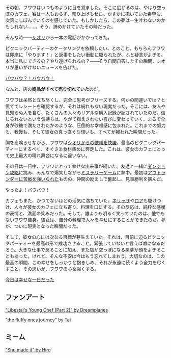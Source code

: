<!-- title: フワワ・アビスガード -->
<!-- status: 生存 -->

その朝、フワワはいつものように目を覚ました。そこに広がるのは、やはり空っぽのカフェ。客は一人もおらず、売り上げもゼロ。かすかに抱いていた希望も、次第にしぼんでいくのを感じていた。もしかしたら、この夢は一生叶わないのかもしれない……。そう、諦めかけていたその時だった。

そんな時――[シオリ](https://www.youtube.com/live/Yv3kKfGJUfI?si=0iZ1c9GCaj656Svv&t=546)から一本の電話がかかってきた。

ピクニックパーティーのケータリングを依頼したい、とのこと。もちろんフワワは即座に「やります！」と返事をしたい衝動に駆られたが、ふと疑念がよぎる。本当に私にできるの？やり遂げられるの？――そう自問自答したその瞬間、シオリが思いがけないニュースを告げた。

[バウバウ？！バウバウ！](#embed:https://www.youtube.com/live/Yv3kKfGJUfI?si=0iZ1c9GCaj656Svv&t=546)

なんと、店の**商品がすべて売り切れていた**のだ。

フワワは呆然と立ち尽くし、完全に思考がフリーズする。何かの間違いでは？と慌ててレシートを確認するが、それは紛れもない現実だった。そこには、友人や見知らぬ人を含む、たくさんの人々のリアルな購入記録が記されていたのだ。信じられないという気持ちは、やがて抑えきれない喜びに変わっていく。まるで全身が砂糖で満たされたかのような、圧倒的な幸福感に包まれた。これまでの努力も、我慢も、そして彼女の真っ直ぐな想いも、すべてが報われた瞬間だった。

胸を高鳴らせながら、フワワは[シオリからの依頼を快諾](https://www.youtube.com/live/Yv3kKfGJUfI?si=vtoeq8O8RAHIIn9a&t=887)。最高のピクニックパーティーにするべく、すぐさま食材集めに奔走した。これは、彼女のカフェにとって史上最大の晴れ舞台になるに違いない。

その日は一日中、フワワにとって幸せな出来事が続いた。友達と一緒に[ダンジョン攻略](https://www.youtube.com/live/Yv3kKfGJUfI?si=6WRoJPkQV_34PHWe&t=3259)に挑み、みんなで爆笑しながら[ミステリーゲーム](https://www.youtube.com/live/Yv3kKfGJUfI?si=yz34Cw6rxpyzXVRi&t=6291)に熱中。最初は[アウトランダーに苦戦を強いられた](https://www.youtube.com/live/Yv3kKfGJUfI?si=lhXHVG9PyhL9_hd_&t=5287)ものの、仲間の励ましで奮起し、見事勝利を掴んだ。

[やったよ！バウバウ！](#embed:https://www.youtube.com/live/Yv3kKfGJUfI?si=J7AgJaCwtGngdO_V&t=8749)

カフェもまた、かつてないほどの活気に満ちていた。[ネリッサ](https://www.youtube.com/live/Yv3kKfGJUfI?si=2g7ner4_pbuOL_J3&t=1272)や[ロア](https://www.youtube.com/live/Yv3kKfGJUfI?si=NIle8EZXYAiU15j8&t=9888)も駆けつけ、人々が彼女のカフェに立ち寄り、料理を口にする。その反応は、純粋な感嘆の表情と、満面の笑みだった。そして、誰よりも明るく笑っていたのは、他でもないフワワ自身。彼女は、自分の料理で人々を幸せにすることができたのだ。夢が、ついに現実となった瞬間だった。

そして、彼女の心には次なる目標が芽生えていた。それは、目前に迫るピクニックパーティーを最高の形で成功させること。緊張していないと言えば嘘になるだろう。大きな仕事であることに加え、また店が空っぽになる悪夢が頭をよぎることもあった。けれど、そんな不安は今はもう忘れてしまおう。大切なのは、この最高の瞬間、この幸せをしっかりと抱きしめ、それが永遠に続くよう全力を尽くすこと。その思いが、フワワの心を強くする。

[今日は幸せな一日だった](#embed:https://www.youtube.com/live/Yv3kKfGJUfI?si=38SXUkohf-G30Q0v&t=12153)

## ファンアート

["Libestal's Young Chef (Part 2)" by Dreamplanes](https://x.com/Dreamplanes256/status/1922931113174917132)

<!-- shiori -->

["the fluffy ones journey" by Tai](https://x.com/tchailune/status/1921440727466217479)

## ミーム

["She made it" by Hiro](https://x.com/hiroavrs/status/1920788743742448068)